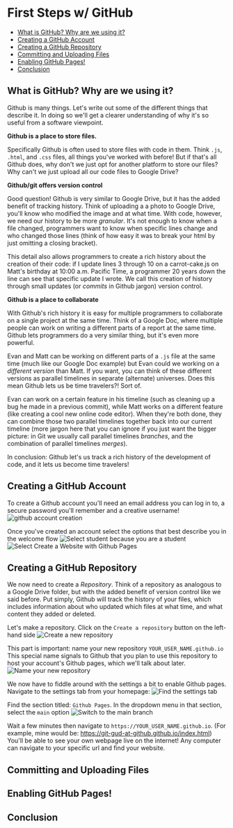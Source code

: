 # First Steps w/ GitHub

* [What is GitHub? Why are we using it?](#what-is-github-why-are-we-using-it)
* [Creating a GitHub Account](#creating-a-github-account)
* [Creating a GitHub Repository](#creating-a-github-repository)
* [Committing and Uploading Files](#committing-and-uploading-files)
* [Enabling GitHub Pages!](#enabling-github-pages)
* [Conclusion](#conclusion)

## What is GitHub? Why are we using it?
Github is many things. Let's write out some of the different things that describe it. In doing so we'll get a clearer understanding of why it's so useful from a software viewpoint.

**Github is a place to store files.**

Specifically Github is often used to store files with code in them. Think `.js`, `.html`, and `.css` files, all things you've worked with before!
But if that's all Github does, why don't we just opt for another platform to store our files? Why can't we just upload all our code files to Google Drive?

**Github/git offers version control**

Good question! Github is very similar to Google Drive, but it has the added benefit of tracking history. Think of uploading a a photo to Google Drive, you'll know who modified the image and at what time. With code, however, we need our history to be more *granular*. It's not enough to know when a file changed, programmers want to know when specific lines change and who changed those lines (think of how easy it was to break your html by just omitting a closing bracket). 

This detail also allows programmers to create a rich history about the creation of their code: if I update lines 3 through 10 on a carrot-cake.js on Matt's birthday at 10:00 a.m. Pacific Time, a programmer 20 years down the line can see that specific update I wrote. We call this creation of history through small updates (or *commits* in Github jargon) version control.

**Github is a place to collaborate**

With Github's rich history it is easy for multiple programmers to collaborate on a single project at the same time. Think of a Google Doc, where multiple people can work on writing a different parts of a report at the same time. Github lets programmers do a very similar thing, but it's even more powerful.

Evan and Matt can be working on different parts of a `.js` file at the same time (much like our Google Doc example) but Evan could we working on a *different version* than Matt. If you want, you can think of these different versions as parallel timelines in separate (alternate) universes. Does this mean Github lets us be time travelers?! Sort of. 

Evan can work on a certain feature in his timeline (such as cleaning up a bug he made in a previous commit), while Matt works on a different feature (like creating a cool new online code editor). When they're both done, they can combine those two parallel timelines together back into our current timeline (more jargon here that you can ignore if you just want the bigger picture: in Git we usually call parallel timelines *branches*, and the combination of parallel timelines *merges*).

In conclusion: Github let's us track a rich history of the development of code, and it lets us become time travelers!

## Creating a GitHub Account
To create a Github account you'll need an email address you can log in to, a secure password you'll remember and a creative username!
![github account creation](images/create-account.png)

Once you've created an account select the options that best describe you in the welcome flow
![Select student because you are a student](images/welcome-1.png)
![Select Create a Website with Github Pages](images/welcome-2.png)

## Creating a GitHub Repository
We now need to create a *Repository*. Think of a repository as analogous to a Google Drive folder, but with the added benefit of version control like we said before. Put simply, Github will track the history of your files, which includes information about who updated which files at what time, and what content they added or deleted.

Let's make a repository. Click on the `Create a repository` button on the left-hand side
![Create a new repository](images/create-repo-1.png)

This part is important: name your new repository `YOUR_USER_NAME.github.io`
This special name signals to Github that you plan to use this repository to host your account's Github pages, which we'll talk about later.
![Name your new repository](images/create-repo-2.png)

We now have to fiddle around with the settings a bit to enable Github pages.
Navigate to the settings tab from your homepage:
![Find the settings tab](images/settings-1.png)

Find the section titled: `Github Pages`. In the dropdown menu in that section, select the `main` option
![Switch to the main branch](images/settings-2.png)

Wait a few minutes then navigate to `https://YOUR_USER_NAME.github.io`. (For example, mine would be: https://git-gud-at-github.github.io/index.html)
You'll be able to see your own webpage live on the internet! Any computer can navigate to your specific url and find your website.

## Committing and Uploading Files

## Enabling GitHub Pages!

## Conclusion
